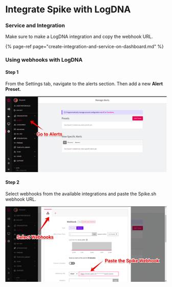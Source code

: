 # Integrate Spike with LogDNA

### Service and Integration

Make sure to make a LogDNA integration and copy the webhook URL.

{% page-ref page="create-integration-and-service-on-dashboard.md" %}



### Using webhooks with LogDNA

#### Step 1

From the Settings tab, navigate to the alerts section. Then add a new **Alert Preset.**

![](../.gitbook/assets/image%20%2816%29.png)



#### Step 2

Select webhooks from the available integrations and paste the Spike.sh webhook URL.

![](../.gitbook/assets/image%20%28105%29.png)

